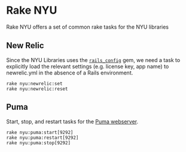 # Rake NYU

Rake NYU offers a set of common rake tasks for the NYU libraries

## New Relic
Since the NYU Libraries uses the [`rails_config`](/railsjedi/rails_config) gem, 
we need a task to explicitly load the relevant settings (e.g. license key, app name) to newrelic.yml in the absence 
of a Rails environment.

    rake nyu:newrelic:set
    rake nyu:newrelic:reset

## Puma
Start, stop, and restart tasks for the [Puma webserver](http://puma.io/).

    rake nyu:puma:start[9292]
    rake nyu:puma:restart[9292]
    rake nyu:puma:stop[9292]